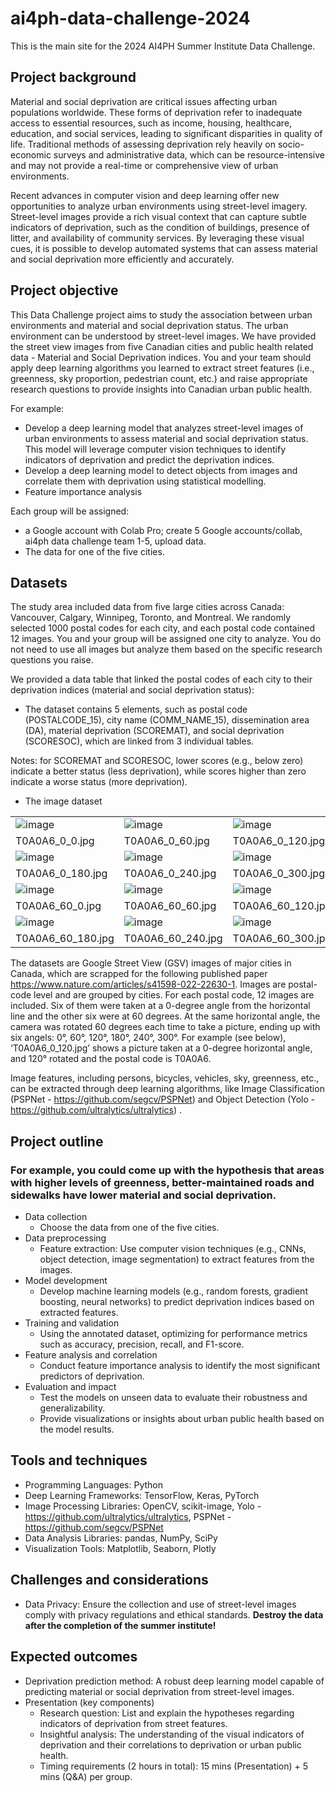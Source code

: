 # ai4ph-data-challenge-2024
This is the main site for the 2024 AI4PH Summer Institute Data Challenge.

## Project background
Material and social deprivation are critical issues affecting urban populations worldwide. These forms of deprivation refer to inadequate access to essential resources, such as income, housing, healthcare, education, and social services, leading to significant disparities in quality of life. Traditional methods of assessing deprivation rely heavily on socio-economic surveys and administrative data, which can be resource-intensive and may not provide a real-time or comprehensive view of urban environments.

Recent advances in computer vision and deep learning offer new opportunities to analyze urban environments using street-level imagery. Street-level images provide a rich visual context that can capture subtle indicators of deprivation, such as the condition of buildings, presence of litter, and availability of community services. By leveraging these visual cues, it is possible to develop automated systems that can assess material and social deprivation more efficiently and accurately.

## Project objective
This Data Challenge project aims to study the association between urban environments and material and social deprivation status. The urban environment can be understood by street-level images. We have provided the street view images from five Canadian cities and public health related data - Material and Social Deprivation indices. You and your team should apply deep learning algorithms you learned to extract street features (i.e., greenness, sky proportion, pedestrian count, etc.) and raise appropriate research questions to provide insights into Canadian urban public health.

For example: 
- Develop a deep learning model that analyzes street-level images of urban environments to assess material and social deprivation status. This model will leverage computer vision techniques to identify indicators of deprivation and predict the deprivation indices.
- Develop a deep learning model to detect objects from images and correlate them with deprivation using statistical modelling.
- Feature importance analysis

Each group will be assigned:
- a Google account with Colab Pro; create 5 Google accounts/collab, ai4ph data challenge team 1-5, upload data.
- The data for one of the five cities.

## Datasets

The study area included data from five large cities across Canada: Vancouver, Calgary, Winnipeg, Toronto, and Montreal. We randomly selected 1000 postal codes for each city, and each postal code contained 12 images. You and your group will be assigned one city to analyze. You do not need to use all images but analyze them based on the specific research questions you raise. 

We provided a data table that linked the postal codes of each city to their deprivation indices (material and social deprivation status):
- The dataset contains 5 elements, such as postal code (POSTALCODE_15), city name (COMM_NAME_15), dissemination area (DA), material deprivation (SCOREMAT), and social deprivation (SCORESOC), which are linked from 3 individual tables. 
		
Notes: for SCOREMAT and SCORESOC, lower scores (e.g., below zero) indicate a better status (less deprivation), while scores higher than zero indicate a worse status (more deprivation).

- The image dataset

|  |  |  |
| --- | --- | --- |
| ![image](https://github.com/data-intelligence-for-health-lab/ai4ph-data-challenge-2024/assets/134657579/c3c5bdbc-78ff-4006-9db0-7bc4f25c6663) | ![image](https://github.com/data-intelligence-for-health-lab/ai4ph-data-challenge-2024/assets/134657579/1edc8048-51d5-4879-8e76-2142b50f53b9) |![image](https://github.com/data-intelligence-for-health-lab/ai4ph-data-challenge-2024/assets/134657579/d41f8e2a-83fe-424a-9cd1-42d130252eef) |
| T0A0A6_0_0.jpg | T0A0A6_0_60.jpg | T0A0A6_0_120.jpg |
| ![image](https://github.com/data-intelligence-for-health-lab/ai4ph-data-challenge-2024/assets/134657579/87c3425e-f2d0-4419-bf2f-8cf9e06f2a14) | ![image](https://github.com/data-intelligence-for-health-lab/ai4ph-data-challenge-2024/assets/134657579/234b0891-06bf-4aea-a50f-62e828e724f3) | ![image](https://github.com/data-intelligence-for-health-lab/ai4ph-data-challenge-2024/assets/134657579/662f54f4-7d95-44ef-9e06-381b51492fa8) |
| T0A0A6_0_180.jpg | T0A0A6_0_240.jpg | T0A0A6_0_300.jpg |
| ![image](https://github.com/data-intelligence-for-health-lab/ai4ph-data-challenge-2024/assets/134657579/57e23f7d-2b08-47bf-a786-2cdcfd045cc3) |![image](https://github.com/data-intelligence-for-health-lab/ai4ph-data-challenge-2024/assets/134657579/4a0c71e1-e8fd-4225-9e09-df33a51a2841) | ![image](https://github.com/data-intelligence-for-health-lab/ai4ph-data-challenge-2024/assets/134657579/5a79dda3-2273-4118-92e1-8e486b7a8ce3) |
| T0A0A6_60_0.jpg | T0A0A6_60_60.jpg | T0A0A6_60_120.jpg |
| ![image](https://github.com/data-intelligence-for-health-lab/ai4ph-data-challenge-2024/assets/134657579/40a79c75-704f-40b4-8069-d0cbb77a9173) | ![image](https://github.com/data-intelligence-for-health-lab/ai4ph-data-challenge-2024/assets/134657579/b90783cb-a346-4f04-b9ad-b379a7e38d58) | ![image](https://github.com/data-intelligence-for-health-lab/ai4ph-data-challenge-2024/assets/134657579/91efb5c4-b476-4fe0-ba1d-16537345662a) |
| T0A0A6_60_180.jpg | T0A0A6_60_240.jpg | T0A0A6_60_300.jpg |

The datasets are Google Street View (GSV) images of major cities in Canada, which are scrapped for the following published paper https://www.nature.com/articles/s41598-022-22630-1. Images are postal-code level and are grouped by cities. For each postal code, 12 images are included. Six of them were taken at a 0-degree angle from the horizontal line and the other six were at 60 degrees. At the same horizontal angle, the camera was rotated 60 degrees each time to take a picture, ending up with six angels: 0°, 60°, 120°, 180°, 240°, 300°. For example (see below), ‘T0A0A6_0_120.jpg’ shows a picture taken at a 0-degree horizontal angle, and 120° rotated and the postal code is T0A0A6.

Image features, including persons, bicycles, vehicles, sky, greenness, etc., can be extracted through deep learning algorithms, like Image Classification (PSPNet - https://github.com/segcv/PSPNet) and Object Detection (Yolo - https://github.com/ultralytics/ultralytics) .

## Project outline
### For example, you could come up with the hypothesis that areas with higher levels of greenness, better-maintained roads and sidewalks have lower material and social deprivation.

- Data collection
  - Choose the data from one of the five cities.
- Data preprocessing
  - Feature extraction: Use computer vision techniques (e.g., CNNs, object detection, image segmentation) to extract features from the images.
- Model development
  - Develop machine learning models (e.g., random forests, gradient boosting, neural networks) to predict deprivation indices based on extracted features.
- Training and validation
  - Using the annotated dataset, optimizing for performance metrics such as accuracy, precision, recall, and F1-score.
- Feature analysis and correlation
  - Conduct feature importance analysis to identify the most significant predictors of deprivation.
- Evaluation and impact
  - Test the models on unseen data to evaluate their robustness and generalizability.
  - Provide visualizations or insights about urban public health based on the model results.

## Tools and techniques
- Programming Languages: Python
- Deep Learning Frameworks: TensorFlow, Keras, PyTorch
- Image Processing Libraries: OpenCV, scikit-image, Yolo - https://github.com/ultralytics/ultralytics, PSPNet - https://github.com/segcv/PSPNet
- Data Analysis Libraries: pandas, NumPy, SciPy
- Visualization Tools: Matplotlib, Seaborn, Plotly

## Challenges and considerations
- Data Privacy: Ensure the collection and use of street-level images comply with privacy regulations and ethical standards. **Destroy the data after the completion of the summer institute!**

  
## Expected outcomes
- Deprivation prediction method: A robust deep learning model capable of predicting material or social deprivation from street-level images.
- Presentation (key components)
  - Research question: List and explain the hypotheses regarding indicators of deprivation from street features.
  - Insightful analysis: The understanding of the visual indicators of deprivation and their correlations to deprivation or urban public health.
  - Timing requirements (2 hours in total): 15 mins (Presentation) + 5 mins (Q&A) per group.

